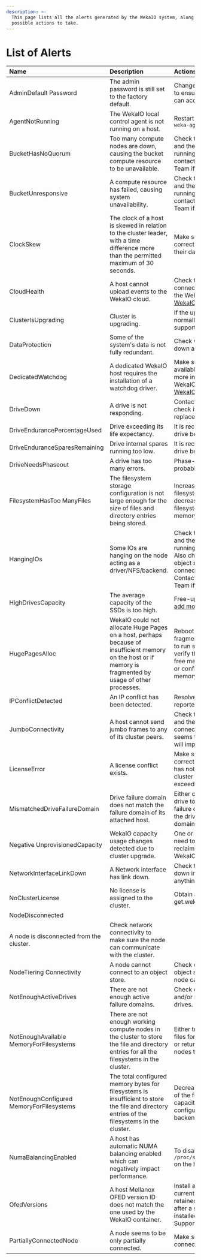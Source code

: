 ```yaml
---
description: >-
  This page lists all the alerts generated by the WekaIO system, along with
  possible actions to take.
---
```


# List of Alerts

| Name | Description | Actions |
| :--- | :--- | :--- |
| AdminDefault Password | The admin password is still set to the factory default.  | Change the admin user password to ensure only authorized users can access the cluster. |
| AgentNotRunning | The WekaIO local control agent is not running on a host. | Restart the agent with `service weka-agent start.` |
| BucketHasNoQuorum | Too many compute nodes are down, causing the bucket compute resource to be unavailable. | Check that the compute nodes and their hosts are up and running and fully connected; contact the WekaIO Support Team if issue is not resolved. |
| BucketUnresponsive | A compute resource has failed, causing system unavailability.  | Check that the compute nodes and their hosts are up and running and fully connected; contact the WekaIO Support Team if issue is not resolved. |
| ClockSkew | The clock of a host is skewed in relation to the cluster leader, with a time difference more than the permitted maximum of 30 seconds. | Make sure NTP is configured correctly on the hosts and that their dates are synchronized. |
| CloudHealth | A host cannot upload events to the WekaIO cloud.  | Check the host has Internet connectivity and is connected to the WekaIO cloud as explained in [WekaIO Support Cloud section](../../support/the-wekaio-support-cloud.md). |
| ClusterIsUpgrading | Cluster is upgrading. | If the upgrade doesn't finish normally, contact the WekaIO support for assistance. |
| DataProtection | Some of the system's data is not fully redundant. | Check which node/host/drive is down and act accordingly. |
| DedicatedWatchdog | A dedicated WekaIO host requires the installation of a  watchdog driver. | Make sure a watchdog is available at /dev/watchdog. For more information, search the WekaIO knowledgebase in the [WekaIO support portal](http://support.weka.io). |
| DriveDown | A drive is not responding. | Contact WekaIO support to check if the drive should be replaced. |
| DriveEndurancePercentageUsed | Drive exceeding its life expectancy. | It is recommended to replace the drive before it fails. |
| DriveEnduranceSparesRemaining | Drive internal spares running too low. | It is recommended to replace the drive before it fails. |
| DriveNeedsPhaseout | A drive has too many errors. | Phase-out the drive and probably replace it. |
| FilesystemHasToo ManyFiles | The filesystem storage configuration is not large enough for the size of files and directory entries being stored.  | Increase the max-files for the filesystem; it may be necessary decrease max-files from another filesystem or install more memory. |
| HangingIOs | Some IOs are hanging on the node acting as a driver/NFS/backend. | Check that the compute nodes and their hosts are up and running, and fully connected. Also check that if a backend object store is configured, it is connected and responsive. Contact the WekaIO Support Team if issue is not resolved. |
| HighDrivesCapacity | The average capacity of the SSDs is too high.  | Free-up space on the SSDs or [add more SSDs](https://docs.weka.io/v/3.4/usage/expanding-and-shrinking-cluster-resources/expansion-of-specific-resources) to the cluster. |
| HugePagesAlloc | WekaIO could not allocate Huge Pages on a host, perhaps because of insufficient memory on the host or if memory is fragmented by usage of other processes. | Reboot the host to avoid memory fragmentation and allow WekaIO to run startIO again. If this fails, verify that the host has enough free memory for use by WekaIO or configure WekaIO to use less memory. |
| IPConflictDetected | An IP conflict has been detected. | Resolve the conflict of the reported IP. |
| JumboConnectivity | A host cannot send jumbo frames to any of its cluster peers.  | Check the host network settings and the switch to which it is connected, even if WekaIO seems to be functional, since this will improve performance. |
| LicenseError | A license conflict exists. | Make sure the cluster is using a correct license; that the license has not expired; and that the cluster allocated space does not exceed the license. |
| MismatchedDriveFailureDomain | Drive failure domain does not match the failure domain of its attached host. | Either connect the mismatched drive to a host with a matching failure domain, or re-provision the drive to erase its failure domain. |
| Negative UnprovisionedCapacity | WekaIO capacity usage changes detected due to cluster upgrade. | One or more of the filesystems need to be resized in order to reclaim capacity; contact the WekaIO Support Team. |
| NetworkInterfaceLinkDown | A Network interface has link down. | Check the connectivity to the down interface and see if there is anything blocking it. |
| NoClusterLicense | No license is assigned to the cluster. | Obtain and install a license from get.weka.io. |
| NodeDisconnected |  A node is disconnected from the cluster.  | Check network connectivity to make sure the node can communicate with the cluster. |
| NodeTiering Connectivity | A node cannot connect to an object store.  | Check connectivity with the object store and make sure the node can communicate with it. |
| NotEnoughActiveDrives | There are not enough active failure domains. | Check connectivity, host status  and/or replace problematic drives. |
| NotEnoughAvailable MemoryForFilesystems | There are not enough working compute nodes in the cluster to store the file and directory entries for all the filesystems in the cluster.  | Either try to decrease the max-files for some of the filesystems or return the dead compute nodes to get their memory back. |
| NotEnoughConfigured MemoryForFilesystems | The total configured memory bytes for filesystems is insufficient to store the file and directory entries of the filesystems in the cluster.  | Decrease the max-files for some of the filesystems, decrease their capacity or increase the configured RAM of the cluster backend hosts. |
| NumaBalancingEnabled | A host has automatic NUMA balancing enabled which can negatively impact performance.  | To disable, run `echo > /proc/sys/kernel/numa_balancing` on the host. |
| OfedVersions | A host Mellanox OFED version ID does not match the one used by the WekaIO container. | Install a supported OFED. If the current version needs to be retained or the alert continues after a supported version is installed, contact the WekaIO Support Team. |
| PartiallyConnectedNode | A node seems to be only partially connected. | Make sure there is no network connectivity issue. |

